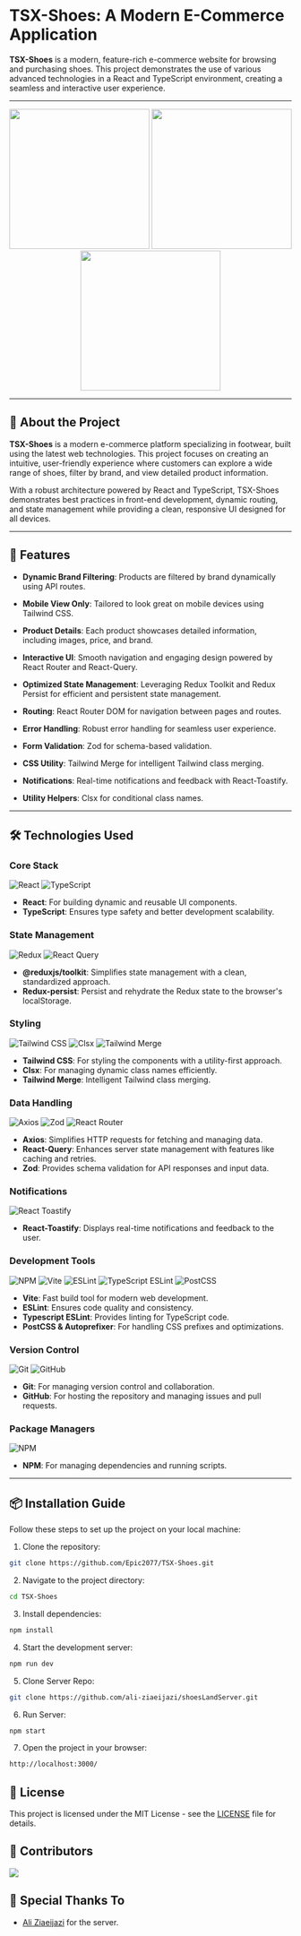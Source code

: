 # TSX-Shoes: A Modern E-Commerce Application

**TSX-Shoes** is a modern, feature-rich e-commerce website for browsing and purchasing shoes. This project demonstrates the use of various advanced technologies in a React and TypeScript environment, creating a seamless and interactive user experience.

---

<div align="center"> <img src="./src//assets/ScreenShots/Screen Shot 2025-01-05 at 13.51.45.png" width="250px"> <img src="./src//assets/ScreenShots/Screen Shot 2025-01-05 at 13.52.07.png" width="250px"> <img src="./src//assets/ScreenShots/Screen Shot 2025-01-05 at 13.50.58.png" width="250px"> </div>

---

## 🎯 About the Project

**TSX-Shoes** is a modern e-commerce platform specializing in footwear, built using the latest web technologies. This project focuses on creating an intuitive, user-friendly experience where customers can explore a wide range of shoes, filter by brand, and view detailed product information.

With a robust architecture powered by React and TypeScript, TSX-Shoes demonstrates best practices in front-end development, dynamic routing, and state management while providing a clean, responsive UI designed for all devices.

---

## 🌟 Features

- **Dynamic Brand Filtering**: Products are filtered by brand dynamically using API routes.

- **Mobile View Only**: Tailored to look great on mobile devices using Tailwind CSS.

- **Product Details**: Each product showcases detailed information, including images, price, and brand.

- **Interactive UI**: Smooth navigation and engaging design powered by React Router and React-Query.

- **Optimized State Management**: Leveraging Redux Toolkit and Redux Persist for efficient and persistent state management.

- **Routing**: React Router DOM for navigation between pages and routes.

- **Error Handling**: Robust error handling for seamless user experience.

- **Form Validation**: Zod for schema-based validation.

- **CSS Utility**: Tailwind Merge for intelligent Tailwind class merging.

- **Notifications**: Real-time notifications and feedback with React-Toastify.

- **Utility Helpers**: Clsx for conditional class names.

---

## 🛠️ Technologies Used

### Core Stack

![React](https://img.shields.io/badge/React-20232A?style=for-the-badge&logo=react&logoColor=61DAFB) ![TypeScript](https://img.shields.io/badge/TypeScript-3178C6?style=for-the-badge&logo=typescript&logoColor=white)

- **React**: For building dynamic and reusable UI components.
- **TypeScript**: Ensures type safety and better development scalability.

### State Management

![Redux](https://img.shields.io/badge/Redux-764ABC?style=for-the-badge&logo=redux&logoColor=white) ![React Query](https://img.shields.io/badge/React_Query-FF4154?style=for-the-badge&logo=react-query&logoColor=white)

- **@reduxjs/toolkit**: Simplifies state management with a clean, standardized approach.
- **Redux-persist**: Persist and rehydrate the Redux state to the browser's localStorage.

### Styling

![Tailwind CSS](https://img.shields.io/badge/Tailwind_CSS-0EA5E9?style=for-the-badge&logo=tailwind-css&logoColor=white) ![Clsx](https://img.shields.io/badge/Clsx-FF6F61?style=for-the-badge&logo=clsx&logoColor=white) ![Tailwind Merge](https://img.shields.io/badge/Tailwind_Merge-0EA5E9?style=for-the-badge&logo=tailwind-merge&logoColor=white)

- **Tailwind CSS**: For styling the components with a utility-first approach.
- **Clsx**: For managing dynamic class names efficiently.
- **Tailwind Merge**: Intelligent Tailwind class merging.

### Data Handling

![Axios](https://img.shields.io/badge/Axios-5A29E4?style=for-the-badge&logo=axios&logoColor=white) ![Zod](https://img.shields.io/badge/Zod-8A2BE2?style=for-the-badge&logo=zod&logoColor=white) ![React Router](https://img.shields.io/badge/React_Router-CA4245?style=for-the-badge&logo=react-router&logoColor=white)

- **Axios**: Simplifies HTTP requests for fetching and managing data.
- **React-Query**: Enhances server state management with features like caching and retries.
- **Zod**: Provides schema validation for API responses and input data.

### Notifications

![React Toastify](https://img.shields.io/badge/React_Toastify-FFDD57?style=for-the-badge&logo=react-toastify&logoColor=black)

- **React-Toastify**: Displays real-time notifications and feedback to the user.

### Development Tools

![NPM](https://img.shields.io/badge/NPM-CB3837?style=for-the-badge&logo=npm&logoColor=white) ![Vite](https://img.shields.io/badge/Vite-646CFF?style=for-the-badge&logo=vite&logoColor=white) ![ESLint](https://img.shields.io/badge/ESLint-4B32C3?style=for-the-badge&logo=eslint&logoColor=white) ![TypeScript ESLint](https://img.shields.io/badge/TypeScript_ESLint-007ACC?style=for-the-badge&logo=typescript-eslint&logoColor=white) ![PostCSS](https://img.shields.io/badge/PostCSS-DD3A0A?style=for-the-badge&logo=postcss&logoColor=white)

- **Vite**: Fast build tool for modern web development.
- **ESLint**: Ensures code quality and consistency.
- **Typescript ESLint**: Provides linting for TypeScript code.
- **PostCSS & Autoprefixer**: For handling CSS prefixes and optimizations.

### Version Control

![Git](https://img.shields.io/badge/Git-F05033?style=for-the-badge&logo=git&logoColor=white) ![GitHub](https://img.shields.io/badge/GitHub-181717?style=for-the-badge&logo=github&logoColor=white)

- **Git**: For managing version control and collaboration.
- **GitHub**: For hosting the repository and managing issues and pull requests.

### Package Managers

![NPM](https://img.shields.io/badge/NPM-CB3837?style=for-the-badge&logo=npm&logoColor=white)

- **NPM**: For managing dependencies and running scripts.

---

## 📦 Installation Guide

Follow these steps to set up the project on your local machine:

1. Clone the repository:

```bash
git clone https://github.com/Epic2077/TSX-Shoes.git
```

2. Navigate to the project directory:

```bash
cd TSX-Shoes
```

3. Install dependencies:

```bash
npm install
```

4. Start the development server:

```bash
npm run dev
```

5. Clone Server Repo:

```bash
git clone https://github.com/ali-ziaeijazi/shoesLandServer.git
```

6. Run Server:

```bash
npm start
```

7. Open the project in your browser:

```bash
http://localhost:3000/
```

## 🔗 License

This project is licensed under the MIT License - see the [LICENSE](LICENSE) file for details.

## 🤝 Contributors

<a href="https://github.com/Epic2077/TSX-Shoes/graphs/contributors">
  <img src="https://contrib.rocks/image?repo=Epic2077/TSX-Shoes" />
</a>

## 🙌 Special Thanks To

- [Ali Ziaeijazi](https://github.com/ali-ziaeijazi) for the server.
